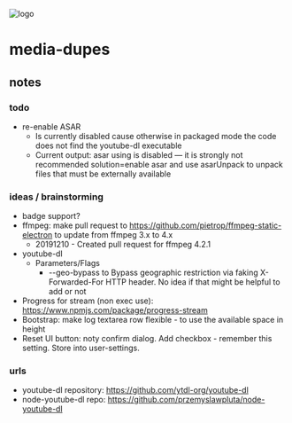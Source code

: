 ![logo](https://raw.githubusercontent.com/yafp/media-dupes/master/.github/logo/128x128.png)

# media-dupes
## notes

### todo
* re-enable ASAR
  * Is currently disabled cause otherwise in packaged mode the code does not find the youtube-dl executable
  * Current output: asar using is disabled — it is strongly not recommended  solution=enable asar and use asarUnpack to unpack files that must be externally available

### ideas / brainstorming
* badge support?
* ffmpeg: make pull request to https://github.com/pietrop/ffmpeg-static-electron to update from ffmpeg 3.x to 4.x
  * 20191210 - Created pull request for ffmpeg 4.2.1
* youtube-dl
  * Parameters/Flags
    * --geo-bypass to Bypass geographic restriction via faking X-Forwarded-For HTTP header. No idea if that might be helpful to add or not
* Progress for stream (non exec use): https://www.npmjs.com/package/progress-stream
* Bootstrap: make log textarea row flexible - to use the available space in height
* Reset UI button: noty confirm dialog. Add checkbox - remember this setting. Store into user-settings.

### urls
* youtube-dl repository: https://github.com/ytdl-org/youtube-dl
* node-youtube-dl repo: https://github.com/przemyslawpluta/node-youtube-dl
